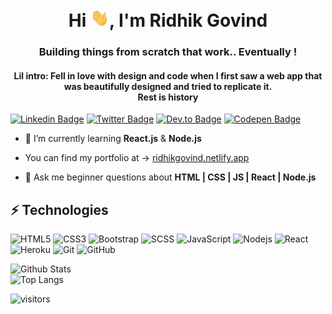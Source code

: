 <h1 align="center">Hi <img src="https://raw.githubusercontent.com/RidhikGovind/RidhikGovind/master/wave.gif" width="30px">, I'm Ridhik Govind</h1>  
<h3 align="center">Building things from scratch that work.. Eventually !</h3>  
<h4 align="center">Lil intro: Fell in love with design and code when I first saw a web app that was beautifully designed and tried to replicate it.</br><span>Rest is history</span></h4>

[![Linkedin Badge](https://img.shields.io/badge/-LinkedIn-blue?style=flat-square&logo=Linkedin&logoColor=white&link=https://www.linkedin.com/in/ridhikgovind/)](https://www.linkedin.com/in/ridhikgovind/)
[![Twitter Badge](https://img.shields.io/badge/-Twitter-1da1f2?style=flat-square&logo=twitter&logoColor=white&link=https://twitter.com/fluffyRidz)](https://twitter.com/fluffyRidz)
[![Dev.to Badge](https://img.shields.io/badge/-Dev.to-black?style=flat-square&logo=Dev.to&logoColor=white&link=https://dev.to/ridhikgovind)](https://dev.to/ridhikgovind)
[![Codepen Badge](https://img.shields.io/badge/-Codepen-25272D?style=flat-square&logo=Codepen&logoColor=white&link=https://codepen.io/RidhikGovind)](https://codepen.io/RidhikGovind)

- 🌱 I’m currently learning **React.js** & **Node.js**

- You can find my portfolio at -> [ridhikgovind.netlify.app](https://ridhikgovind.netlify.app)

- 💬 Ask me beginner questions about **HTML | CSS | JS | React | Node.js**  

 ## ⚡ Technologies  
 
![HTML5](https://img.shields.io/badge/-HTML5-E34F26?style=flat-square&logo=html5&logoColor=white)
![CSS3](https://img.shields.io/badge/-CSS3-1572B6?style=flat-square&logo=css3)
![Bootstrap](https://img.shields.io/badge/-Bootstrap-563D7C?style=flat-square&logo=bootstrap&logoColor=white)
![SCSS](https://img.shields.io/badge/-Sass-CF649A?style=flat-square&logo=sass&logoColor=white)
![JavaScript](https://img.shields.io/badge/-JavaScript-black?style=flat-square&logo=javascript)
![Nodejs](https://img.shields.io/badge/-Nodejs-black?style=flat-square&logo=Node.js)
![React](https://img.shields.io/badge/-React-black?style=flat-square&logo=react)
![Heroku](https://img.shields.io/badge/-Heroku-430098?style=flat-square&logo=heroku)
![Git](https://img.shields.io/badge/-Git-black?style=flat-square&logo=git)
![GitHub](https://img.shields.io/badge/-GitHub-181717?style=flat-square&logo=github)  
 
![Github Stats](https://github-readme-stats.vercel.app/api?username=ridhikgovind&count_private=true&show_icons=true&include_all_commits=true)  
![Top Langs](https://github-readme-stats.vercel.app/api/top-langs/?username=ridhikgovind&hide=TeX&layout=compact)
  
![visitors](https://visitor-badge.laobi.icu/badge?page_id=page.id)
